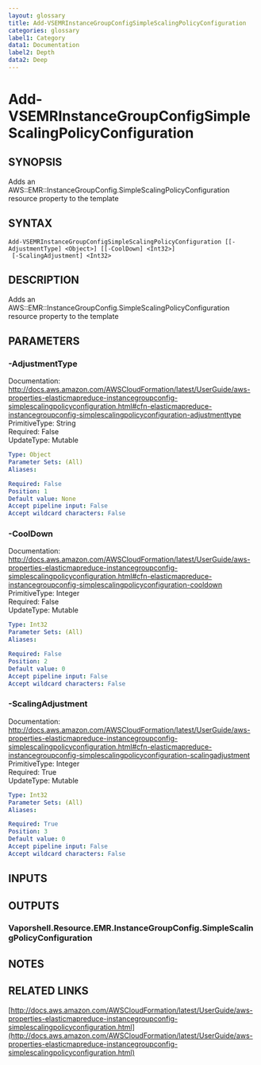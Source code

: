 ```yaml
---
layout: glossary
title: Add-VSEMRInstanceGroupConfigSimpleScalingPolicyConfiguration
categories: glossary
label1: Category
data1: Documentation
label2: Depth
data2: Deep
---
```


# Add-VSEMRInstanceGroupConfigSimpleScalingPolicyConfiguration

## SYNOPSIS
Adds an AWS::EMR::InstanceGroupConfig.SimpleScalingPolicyConfiguration resource property to the template

## SYNTAX

```
Add-VSEMRInstanceGroupConfigSimpleScalingPolicyConfiguration [[-AdjustmentType] <Object>] [[-CoolDown] <Int32>]
 [-ScalingAdjustment] <Int32>
```

## DESCRIPTION
Adds an AWS::EMR::InstanceGroupConfig.SimpleScalingPolicyConfiguration resource property to the template

## PARAMETERS

### -AdjustmentType
Documentation: http://docs.aws.amazon.com/AWSCloudFormation/latest/UserGuide/aws-properties-elasticmapreduce-instancegroupconfig-simplescalingpolicyconfiguration.html#cfn-elasticmapreduce-instancegroupconfig-simplescalingpolicyconfiguration-adjustmenttype    
PrimitiveType: String    
Required: False    
UpdateType: Mutable

```yaml
Type: Object
Parameter Sets: (All)
Aliases: 

Required: False
Position: 1
Default value: None
Accept pipeline input: False
Accept wildcard characters: False
```

### -CoolDown
Documentation: http://docs.aws.amazon.com/AWSCloudFormation/latest/UserGuide/aws-properties-elasticmapreduce-instancegroupconfig-simplescalingpolicyconfiguration.html#cfn-elasticmapreduce-instancegroupconfig-simplescalingpolicyconfiguration-cooldown    
PrimitiveType: Integer    
Required: False    
UpdateType: Mutable

```yaml
Type: Int32
Parameter Sets: (All)
Aliases: 

Required: False
Position: 2
Default value: 0
Accept pipeline input: False
Accept wildcard characters: False
```

### -ScalingAdjustment
Documentation: http://docs.aws.amazon.com/AWSCloudFormation/latest/UserGuide/aws-properties-elasticmapreduce-instancegroupconfig-simplescalingpolicyconfiguration.html#cfn-elasticmapreduce-instancegroupconfig-simplescalingpolicyconfiguration-scalingadjustment    
PrimitiveType: Integer    
Required: True    
UpdateType: Mutable

```yaml
Type: Int32
Parameter Sets: (All)
Aliases: 

Required: True
Position: 3
Default value: 0
Accept pipeline input: False
Accept wildcard characters: False
```

## INPUTS

## OUTPUTS

### Vaporshell.Resource.EMR.InstanceGroupConfig.SimpleScalingPolicyConfiguration

## NOTES

## RELATED LINKS

[http://docs.aws.amazon.com/AWSCloudFormation/latest/UserGuide/aws-properties-elasticmapreduce-instancegroupconfig-simplescalingpolicyconfiguration.html](http://docs.aws.amazon.com/AWSCloudFormation/latest/UserGuide/aws-properties-elasticmapreduce-instancegroupconfig-simplescalingpolicyconfiguration.html)

